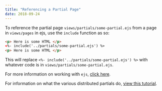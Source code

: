 ```yaml
---
title: "Referencing a Partial Page"
date: 2018-09-24
---
```


To reference the partial page `views/partials/some-partial.ejs` from a page in `views/pages` in ejs, use the `include` function as so:

````html
<p> Here is some HTML </p>
<%- include('../partials/some-partial.ejs') %>
<p> Here is some HTML </p>
````

This will replace `<%- include('../partials/some-partial.ejs') %>` with whatever code is in `views/partials/some-partial.ejs`.

For more information on working with `ejs`, [click here](http://ejs.co/).

For information on what the various distributed partials do, [view this tutorial](https://github.com/DJMcoder/HarkerDevGuides/wiki/Using-the-Various-Partials).
